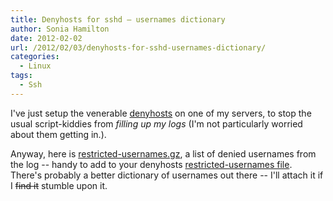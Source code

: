 ```yaml
---
title: Denyhosts for sshd – usernames dictionary
author: Sonia Hamilton
date: 2012-02-02
url: /2012/02/03/denyhosts-for-sshd-usernames-dictionary/
categories:
  - Linux
tags:
  - Ssh
---
```

I've just setup the venerable [denyhosts][1] on one of my servers, to stop the usual script-kiddies from *filling up my logs* (I'm not particularly worried about them getting in.).

<!--more-->

Anyway, here is [restricted-usernames.gz][2], a list of denied usernames from the log -- handy to add to your denyhosts [restricted-usernames file][3]. There's probably a better dictionary of usernames out there -- I'll attach it if I <del>find it</del> stumble upon it.

 [1]: http://denyhosts.sourceforge.net/
 [2]: http://blog.snowfrog.net/wp-content/uploads/2012/02/restricted-usernames.gz
 [3]: http://denyhosts.sourceforge.net/faq.html#restricted
